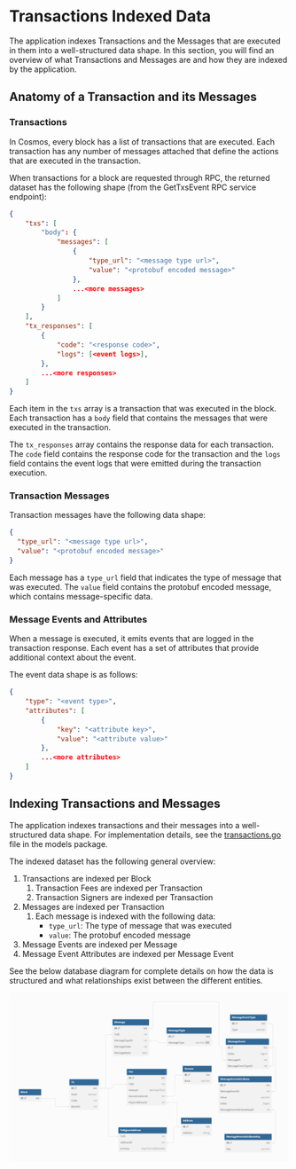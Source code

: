 # Transactions Indexed Data

The application indexes Transactions and the Messages that are executed in them into a well-structured data shape. In this section, you will find an overview of what Transactions and Messages are and how they are indexed by the application.

## Anatomy of a Transaction and its Messages

### Transactions

In Cosmos, every block has a list of transactions that are executed. Each transaction has any number of messages attached that define the actions that are executed in the transaction.

When transactions for a block are requested through RPC, the returned dataset has the following shape (from the GetTxsEvent RPC service endpoint):

```json
{
    "txs": [
        "body": {
            "messages": [
                {
                    "type_url": "<message type url>",
                    "value": "<protobuf encoded message>"
                },
                ...<more messages>
            ]
        }
    ],
    "tx_responses": [
        {
            "code": "<response code>",
            "logs": [<event logs>],
        },
        ...<more responses>
    ]
}
```

Each item in the `txs` array is a transaction that was executed in the block. Each transaction has a `body` field that contains the messages that were executed in the transaction.

The `tx_responses` array contains the response data for each transaction. The `code` field contains the response code for the transaction and the `logs` field contains the event logs that were emitted during the transaction execution.

### Transaction Messages

Transaction messages have the following data shape:

```json
{
  "type_url": "<message type url>",
  "value": "<protobuf encoded message>"
}
```

Each message has a `type_url` field that indicates the type of message that was executed. The `value` field contains the protobuf encoded message, which contains message-specific data.

### Message Events and Attributes

When a message is executed, it emits events that are logged in the transaction response. Each event has a set of attributes that provide additional context about the event.

The event data shape is as follows:

```json
{
    "type": "<event type>",
    "attributes": [
        {
            "key": "<attribute key>",
            "value": "<attribute value>"
        },
        ...<more attributes>
    ]
}
```

## Indexing Transactions and Messages

The application indexes transactions and their messages into a well-structured data shape. For implementation details, see the [transactions.go](https://github.com/scalarorg/xchains-indexer/blob/main/db/models/tx.go) file in the models package.

The indexed dataset has the following general overview:

1. Transactions are indexed per Block
   1. Transaction Fees are indexed per Transaction
   2. Transaction Signers are indexed per Transaction
2. Messages are indexed per Transaction
   1. Each message is indexed with the following data:
      - `type_url`: The type of message that was executed
      - `value`: The protobuf encoded message
3. Message Events are indexed per Message
4. Message Event Attributes are indexed per Message Event

See the below database diagram for complete details on how the data is structured and what relationships exist between the different entities.

![Transactions Indexed Data Diagram](images/tx-db.png)
